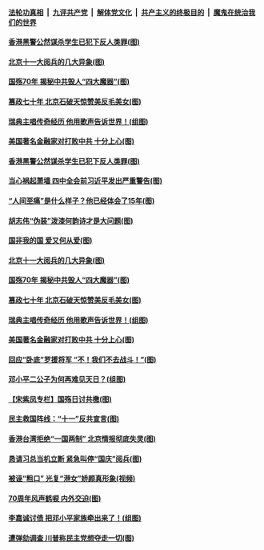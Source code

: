####  [法轮功真相](../../../../basic/blob/master/README.md?t=10030726) &nbsp;|&nbsp; [九评共产党](../../../../9ping.md/blob/master/README.md?t=10030726) &nbsp;|&nbsp; [解体党文化](../../../../jtdwh.md/blob/master/README.md?t=10030726)  &nbsp;|&nbsp; [共产主义的终极目的](../../../../gczydzjmd.md/blob/master/README.md?t=10030726) &nbsp;|&nbsp; [魔鬼在统治我们的世界](../../../../mgztzwmdsj.md/blob/master/README.md?t=10030726) 

#### [香港黑警公然谋杀学生已犯下反人类罪(图)](../pages/p4/909279.md?t=10030726) 

#### [北京十一大阅兵的几大异象(图)](../pages/p4/909258.md?t=10030726) 

#### [国殇70年 揭秘中共毁人“四大魔器”(图)](../pages/p4/909153.md?t=10030726) 

#### [篡政七十年 北京石破天惊赞美反毛美女(图)](../pages/p4/909163.md?t=10030726) 

#### [瑞典主唱传奇经历 他用歌声告诉世界！(组图)](../pages/p4/909159.md?t=10030726) 

#### [美国著名金融家对打败中共 十分上心(图)](../pages/p4/909158.md?t=10030726) 

#### [香港黑警公然谋杀学生已犯下反人类罪(图)](../pages/p4/909279.md?t=10030726) 

#### [当心祸起萧墙 四中全会前习近平发出严重警告(图)](../pages/p4/909270.md?t=10030726) 

#### [“人间至痛”是什么样子？他已经体会了15年(图)](../pages/p4/909265.md?t=10030726) 

#### [胡志伟“伪装”泼漆何韵诗才是大问题(图)](../pages/p4/909268.md?t=10030726) 

#### [国非我的国 爱又何从爱(图)](../pages/p4/909261.md?t=10030726) 

#### [北京十一大阅兵的几大异象(图)](../pages/p4/909258.md?t=10030726) 

#### [国殇70年 揭秘中共毁人“四大魔器”(图)](../pages/p4/909153.md?t=10030726) 

#### [篡政七十年 北京石破天惊赞美反毛美女(图)](../pages/p4/909163.md?t=10030726) 

#### [瑞典主唱传奇经历 他用歌声告诉世界！(组图)](../pages/p4/909159.md?t=10030726) 

#### [美国著名金融家对打败中共 十分上心(图)](../pages/p4/909158.md?t=10030726) 

#### [回应“卧底”罗援将军 “不！我们不去战斗！”(图)](../pages/p4/909156.md?t=10030726) 

#### [邓小平二公子为何再难见天日？(组图)](../pages/p4/909150.md?t=10030726) 

#### [【宋紫凤专栏】国殇日讨共檄(图)](../pages/p4/909076.md?t=10030726) 

#### [民主救国阵线：“十一”反共宣言(图)](../pages/p4/909094.md?t=10030726) 

#### [香港台湾拒绝“一国两制” 北京情报彻底失灵(图)](../pages/p4/909062.md?t=10030726) 

#### [恳请习总当机立断 紧急叫停“国庆”阅兵(图)](../pages/p4/909061.md?t=10030726) 

#### [被诬“粗口” 光复“港女”娇颜真形象(视频)](../pages/p4/909060.md?t=10030726) 

#### [70周年风声鹤唳 内外交迫(图)](../pages/p4/909057.md?t=10030726) 

#### [李嘉诚讨债 把邓小平家族牵出来了！(组图)](../pages/p4/909056.md?t=10030726) 

#### [遭弹劾调查 川普称民主党想夺走一切(图)](../pages/p4/909054.md?t=10030726) 

